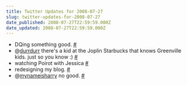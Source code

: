 ```yaml
---
title: Twitter Updates for 2008-07-27
slug: twitter-updates-for-2008-07-27
date_published: 2008-07-27T22:59:59.000Z
date_updated: 2008-07-27T22:59:59.000Z
---
```


- DQing something good. [#](http://twitter.com/joelgoodman/statuses/869363458)
- @[durrdurr](http://twitter.com/durrdurr) there's a kid at the Joplin Starbucks that knows Greenville kids. just so you know :) [#](http://twitter.com/joelgoodman/statuses/869363700)
- watching Poirot with Jessica [#](http://twitter.com/joelgoodman/statuses/869473351)
- redesigning my blog. [#](http://twitter.com/joelgoodman/statuses/869928210)
- @[mynameisharry](http://twitter.com/mynameisharry) no good. [#](http://twitter.com/joelgoodman/statuses/870071857)
